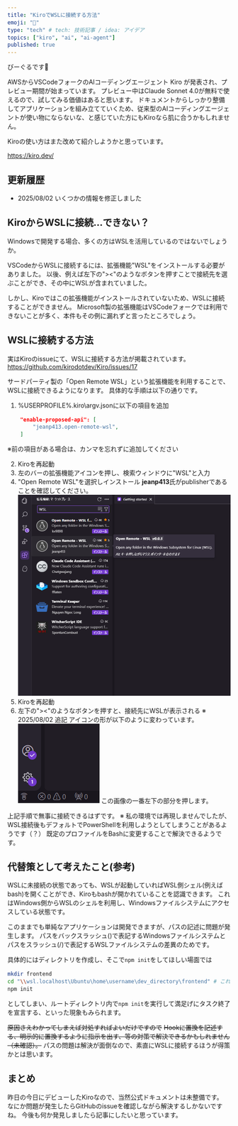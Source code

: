 ```yaml
---
title: "KiroでWSLに接続する方法"
emoji: "🐎"
type: "tech" # tech: 技術記事 / idea: アイデア
topics: ["kiro", "ai", "ai-agent"]
published: true
---
```


びーぐるです🐶

AWSからVSCodeフォークのAIコーディングエージェント Kiro が発表され、プレビュー期間が始まっています。
プレビュー中はClaude Sonnet 4.0が無料で使えるので、試してみる価値はあると思います。
ドキュメントからしっかり整備してアプリケーションを組み立てていくため、従来型のAIコーディングエージェントが使い物にならないな、と感じていた方にもKiroなら肌に合うかもしれません。

Kiroの使い方はまた改めて紹介しようかと思っています。

https://kiro.dev/

## 更新履歴
- 2025/08/02 いくつかの情報を修正しました

## KiroからWSLに接続…できない？

Windowsで開発する場合、多くの方はWSLを活用しているのではないでしょうか。

VSCodeからWSLに接続するには、拡張機能"WSL"をインストールする必要がありました。
以後、例えば左下の"><"のようなボタンを押すことで接続先を選ぶことができ、その中にWSLが含まれていました。

しかし、Kiroではこの拡張機能がインストールされていないため、WSLに接続することができません。
Microsoft製の拡張機能はVSCodeフォークでは利用できないことが多く、本件もその例に漏れずと言ったところでしょう。


## WSLに接続する方法

実はKiroのissueにて、WSLに接続する方法が掲載されています。
https://github.com/kirodotdev/Kiro/issues/17

サードパーティ製の「Open Remote WSL」という拡張機能を利用することで、WSLに接続できるようになります。
具体的な手順は以下の通りです。

1. %USERPROFILE%\.kiro\argv.jsonに以下の項目を追加
```json
    "enable-proposed-api": [
        "jeanp413.open-remote-wsl",
    ]
```
※前の項目がある場合は、カンマを忘れずに追加してください

2. Kiroを再起動
3. 左のバーの拡張機能アイコンを押し、検索ウィンドウに"WSL"と入力
4. "Open Remote WSL"を選択しインストール
**jeanp413**氏がpublisherであることを確認してください。
![](/images/img0001.png)
5. Kiroを再起動
6. 左下の"><"のようなボタンを押すと、接続先にWSLが表示される
※ 2025/08/02 追記 アイコンの形が以下のように変わっています。
![](/images/img0003.png)
この画像の一番左下の部分を押します。


上記手順で無事に接続できるはずです。
※ 私の環境では再現しませんでしたが、WSL接続後もデフォルトでPowerShellを利用しようとしてしまうことがあるようです（？）
既定のプロファイルをBashに変更することで解決できるようです。

## 代替策として考えたこと(参考)

WSLに未接続の状態であっても、WSLが起動していればWSL側シェル(例えばbash)を開くことができ、Kiroもbashが開かれていることを認識できます。
これはWindows側からWSLのシェルを利用し、Windowsファイルシステムにアクセスしている状態です。

このままでも単純なアプリケーションは開発できますが、パスの記述に問題が発生します。
パスをバックスラッシュ(\)で表記するWindowsファイルシステムとパスをスラッシュ(/)で表記するWSLファイルシステムの差異のためです。

具体的にはディレクトリを作成し、そこで`npm init`をしてほしい場面では
```bash
mkdir frontend
cd "\\wsl.localhost\Ubuntu\home\username\dev_directory\frontend" # これはバックスラッシュで書かれたパスのためNo such file or directoryで失敗
npm init
```
としてしまい、ルートディレクトリ内で`npm init`を実行して満足げにタスク終了を宣言する、といった現象もみられます。

~~原因さえわかってしまえば対処すればよいだけですので~~
~~Hookに置換を記述する、明示的に置換するように指示を出す、等の対策で解決できるかもしれません（未確認）。~~
パスの問題は解決が面倒なので、素直にWSLに接続するほうが得策かとは思います。

## まとめ
昨日の今日にデビューしたKiroなので、当然公式ドキュメントは未整備です。
なにか問題が発生したらGitHubのissueを確認しながら解決するしかないですね。
今後も何か発見しましたら記事にしたいと思っています。